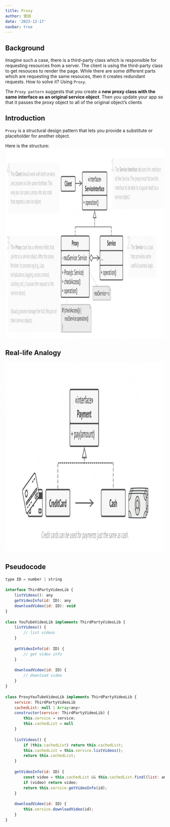 ```yaml
---
title: Proxy
author: 曾田
date: '2023-12-17'
navbar: true
---
```


## Background
Imagine such a case, there is a third-party class which is responsible for requesting resources from a server. The client is using the third-party class to get resouces to render the page. While there are some different parts which are requesting the same resouces, then it creates redundant requests. How to solve it?  Using `Proxy`.

The `Proxy pattern` suggests that you create a **new proxy class with the same interface as an original service object**. Then you update your app so that it passes the proxy object to all of the original object’s clients



## Introduction

`Proxy` is a structural design pattern that lets you provide a substitute or placeholder for another object.

Here is the structure:
<img src="../../../.vuepress/public/imgs/proxy01.png" width="600" height="600" />

## Real-life Analogy

<img src="../../../.vuepress/public/imgs/proxy02.png" width="500" height="600" />

## Pseudocode
```js
type ID = number | string

interface ThirdPartyVideoLib {
    listVideos(): any
    getVideoInfo(id: ID): any
    downloadVideo(id: ID): void
}

class YouTubeVideoLib implements ThirdPartyVideoLib {
    listVideos() {
        // list videos
    }

    getVideoInfo(id: ID) {
        // get video info
    }

    downloadVideo(id: ID) {
        // download video
    }
}

class ProxyYouTubeVideoLib implements ThirdPartyVideoLib {
    service: ThirdPartyVideoLib
    cachedList: null | Array<any>
    constructor(service: ThirdPartyVideoLib) {
        this.service = service;
        this.cachedList = null
    }

    listVideos() {
        if (this.cachedList) return this.cachedList;
        this.cachedList = this.service.listVideos();
        return this.cachedList;
    }

    getVideoInfo(id: ID) { 
        const video = this.cachedList && this.cachedList.find((list: any) => list.id === id);
        if (video) return video;
        return this.service.getVideoInfo(id);
    }

    downloadVideo(id: ID) {
        this.service.downloadVideo(id);
    }
}
```